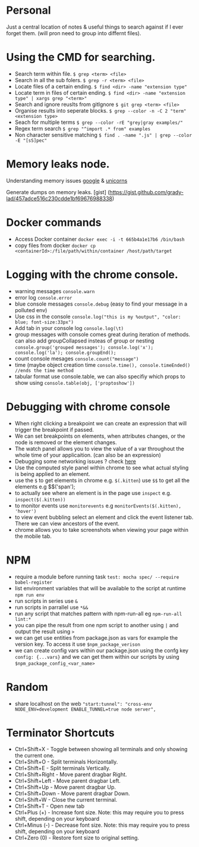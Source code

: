 # Personal
Just a central location of notes & useful things to search against if I ever forget them. (will pron need to group into differnt files).

# Using the CMD for searching.

- Search term within file. `$ grep <term> <file>`
- Search in all the sub folers. `$ grep -r <term> <file>`
- Locate files of a certain ending. `$ find <dir> -name "extension type"`
- Locate term in files of certain ending. `$ find <dir> -name "extension type" | xargs grep "<term>"`
- Search and ignore reuslts from gitIgnore `$ git grep <term> <file>`
- Organise results into seperate blocks. `$ grep --color -n -C 2 "term" <extension type>`
- Seach for multiple terms `$ grep --color -rE "grey|gray examples/"`
- Regex term search `$ grep "^import .* from" examples`
- Non character sensitive matching `$ find . -name ".js" | grep --color -E "[sS]pec"`

# Memory leaks node.

Understanding memory issues [google](https://developer.chrome.com/devtools/docs/heap-profiling) & [unicorns](https://addyosmani.com/blog/taming-the-unicorn-easing-javascript-memory-profiling-in-devtools/)

Generate dumps on memory leaks. [gist] (https://gist.github.com/grady-lad/457adce516c230cdde1bf69676988338)



# Docker commands 

- Access Docker container `docker exec -i -t 665b4a1e17b6 /bin/bash`
- copy files from docker `docker cp <containerId>:/file/path/within/container /host/path/target`


# Logging with the chrome console.

- warning messages `console.warn`
- error log `console.error`
- blue console messages `console.debug` (easy to find your message in a polluted env)
- Use css in the console `console.log("this is my %output", "color: blue; font-size:33px")`
- Add tab in your console log `console.log(\t)`
- group messages with console comes great during iteration of methods. can also add groupCollapsed insteas of group or nesting
`
console.group('grouped messages');
console.log('x');
console.log('la');
console.groupEnd();
`
- count console mesages `console.count("message")`
- time (maybe object creation time `console.time(), console.timeEnded() //ends the time method`
- tabular format use console.table, we can also specifiy which props to show using `console.table(obj, ['proptoshow'])`

# Debugging with chrome console

- When right clicking a breakpoint we can create an expression that will trigger the breakpoint if passed.
- We can set breakpoints on elements, when attributes changes, or the node is removed or the element changes.
- The watch panel allows you to view the value of a var throughout the whole time of your applicaition. (can also be an expression)
- Debugging some networking issues ? check [here](https://developers.google.com/web/tools/chrome-devtools/network-performance/resource-loading#view-network-timing-details-for-a-specific-resource)
- Use the computed style panel within chrome to see what actual styling is being applied to an element.
- use the `$` to get elements in chrome e.g. `$(.kitten`) use `$$` to get all the elements e.g $$('span');
- to actually see where an element is in the page use `inspect` e.g. `inspect($(.kitten))`
- to monitor events use `monitorevents` e.g `monitorEvents($(.kitten), 'hover')`
- to view event bubbling select an element and click the event listener tab. There we can view ancestors of the event.
- chrome allows you to take screenshots when viewing your page within the mobile tab.

# NPM

- require a module before running task `test: mocha spec/ --require babel-register`
- list environment variables that will be available to the script at runtime `npm run env`
- run scripts in series use `&`
- run scripts in parrallel use `*&&`
- run any script that matches pattern with npm-run-all eg `npm-run-all lint:*`
- you can pipe the result from one npm script to another using `|` and output the result using `>`
- we can get use entities from package.json as vars for example the version key. To access it use `$npm_package_verison`
- we can create config vars within our package.json using the confg key `config: {...vars}` and we can get them within our scripts by using `$npm_package_config_<var_name>`


# Random 
- share localhost on the web `"start:tunnel": "cross-env NODE_ENV=development ENABLE_TUNNEL=true node server",`

# Terminator Shortcuts
 - Ctrl+Shift+X -  Toggle between  showing  all  terminals  and  only  showing  the current one.
 - Ctrl+Shift+O - Split terminals Horizontally.
 - Ctrl+Shift+E - Split terminals Vertically.
 - Ctrl+Shift+Right - Move parent dragbar Right.
 - Ctrl+Shift+Left - Move parent dragbar Left.
 - Ctrl+Shift+Up - Move parent dragbar Up.
 - Ctrl+Shift+Down - Move parent dragbar Down.
 - Ctrl+Shift+W - Close the current terminal.
 - Ctrl+Shift+T -   Open new tab
-  Ctrl+Plus (+) -  Increase  font  size. Note: this may require you to press shift, depending on your keyboard
 - Ctrl+Minus (-) - Decrease font size. Note: this may require you to  press  shift, 
 depending   on your  keyboard
- Ctrl+Zero (0) - Restore font size to original setting.

